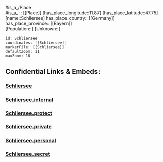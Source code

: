 ﻿---
location: [47.75,11.87] 
mapzoom: [7,12] 
mapmarker: city 
type: City
tags:
- geo/City


SpocWebEntityId: 34036
isDeleted: false
confidential: public

---
#is_a_/Place  
#is_a_ :: [[Place]] 
[has_place_longitude::11.87] 
[has_place_latitude::47.75] 
[name::Schliersee] 
has_place_country:: [[Germany]]  
has_place_province:: [[Bayern]]  
[Population::] 
[Unknown::] 


```leaflet
id: Schliersee
coordinates: [[Schliersee]] 
markerFile: [[Schliersee]] 
defaultZoom: 11 
maxZoom: 18
```


## Confidential Links & Embeds: 

### [Schliersee](/_public/Earth/Continent/Europe/Europe~Central/Germany/Germany~West/Bayern/counties~Bayern/Miesbach/cities~Miesbach/Schliersee.md) 

### [Schliersee.internal](/_internal/Earth/Continent/Europe/Europe~Central/Germany/Germany~West/Bayern/counties~Bayern/Miesbach/cities~Miesbach/Schliersee.internal.md) 

### [Schliersee.protect](/_protect/Earth/Continent/Europe/Europe~Central/Germany/Germany~West/Bayern/counties~Bayern/Miesbach/cities~Miesbach/Schliersee.protect.md) 

### [Schliersee.private](/_private/Earth/Continent/Europe/Europe~Central/Germany/Germany~West/Bayern/counties~Bayern/Miesbach/cities~Miesbach/Schliersee.private.md) 

### [Schliersee.personal](/_personal/Earth/Continent/Europe/Europe~Central/Germany/Germany~West/Bayern/counties~Bayern/Miesbach/cities~Miesbach/Schliersee.personal.md) 

### [Schliersee.secret](/_secret/Earth/Continent/Europe/Europe~Central/Germany/Germany~West/Bayern/counties~Bayern/Miesbach/cities~Miesbach/Schliersee.secret.md) 
